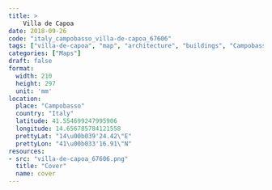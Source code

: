 ```yaml
---
title: > 
    Villa de Capoa
date: 2018-09-26
code: "italy_campobasso_villa-de-capoa_67606"
tags: ["villa-de-capoa", "map", "architecture", "buildings", "Campobasso", "Italy"]
categories: ["Maps"]
draft: false
format:
  width: 210
  height: 297
  unit: 'mm'
location:
  place: "Campobasso"
  country: "Italy"
  latitude: 41.554699247995906
  longitude: 14.656785784121558
  prettyLat: "14\u00b039'24.42\"E"
  prettyLon: "41\u00b033'16.91\"N"
resources:
- src: "villa-de-capoa_67606.png"
  title: "Cover"
  name: cover
---
```

